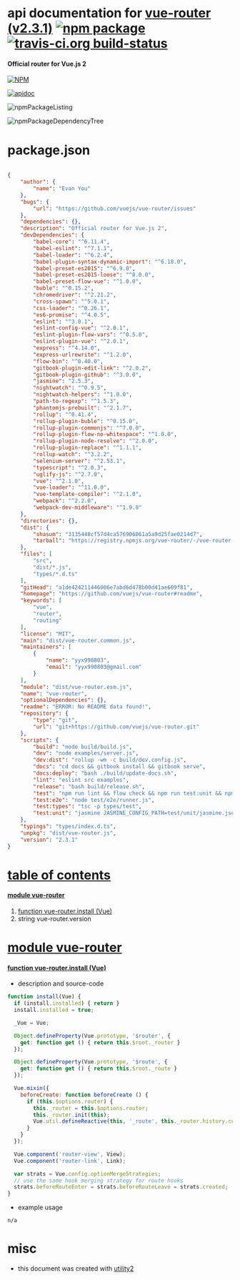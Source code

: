 # api documentation for  [vue-router (v2.3.1)](https://github.com/vuejs/vue-router#readme)  [![npm package](https://img.shields.io/npm/v/npmdoc-vue-router.svg?style=flat-square)](https://www.npmjs.org/package/npmdoc-vue-router) [![travis-ci.org build-status](https://api.travis-ci.org/npmdoc/node-npmdoc-vue-router.svg)](https://travis-ci.org/npmdoc/node-npmdoc-vue-router)
#### Official router for Vue.js 2

[![NPM](https://nodei.co/npm/vue-router.png?downloads=true)](https://www.npmjs.com/package/vue-router)

[![apidoc](https://npmdoc.github.io/node-npmdoc-vue-router/build/screenCapture.buildNpmdoc.browser._2Fhome_2Ftravis_2Fbuild_2Fnpmdoc_2Fnode-npmdoc-vue-router_2Ftmp_2Fbuild_2Fapidoc.html.png)](https://npmdoc.github.io/node-npmdoc-vue-router/build/apidoc.html)

![npmPackageListing](https://npmdoc.github.io/node-npmdoc-vue-router/build/screenCapture.npmPackageListing.svg)

![npmPackageDependencyTree](https://npmdoc.github.io/node-npmdoc-vue-router/build/screenCapture.npmPackageDependencyTree.svg)



# package.json

```json

{
    "author": {
        "name": "Evan You"
    },
    "bugs": {
        "url": "https://github.com/vuejs/vue-router/issues"
    },
    "dependencies": {},
    "description": "Official router for Vue.js 2",
    "devDependencies": {
        "babel-core": "^6.11.4",
        "babel-eslint": "^7.1.1",
        "babel-loader": "^6.2.4",
        "babel-plugin-syntax-dynamic-import": "^6.18.0",
        "babel-preset-es2015": "^6.9.0",
        "babel-preset-es2015-loose": "^8.0.0",
        "babel-preset-flow-vue": "^1.0.0",
        "buble": "^0.15.2",
        "chromedriver": "^2.21.2",
        "cross-spawn": "^5.0.1",
        "css-loader": "^0.26.1",
        "es6-promise": "^4.0.5",
        "eslint": "^3.0.1",
        "eslint-config-vue": "^2.0.1",
        "eslint-plugin-flow-vars": "^0.5.0",
        "eslint-plugin-vue": "^2.0.1",
        "express": "^4.14.0",
        "express-urlrewrite": "^1.2.0",
        "flow-bin": "^0.40.0",
        "gitbook-plugin-edit-link": "^2.0.2",
        "gitbook-plugin-github": "^3.0.0",
        "jasmine": "2.5.3",
        "nightwatch": "^0.9.5",
        "nightwatch-helpers": "^1.0.0",
        "path-to-regexp": "^1.5.3",
        "phantomjs-prebuilt": "^2.1.7",
        "rollup": "^0.41.4",
        "rollup-plugin-buble": "^0.15.0",
        "rollup-plugin-commonjs": "^7.0.0",
        "rollup-plugin-flow-no-whitespace": "^1.0.0",
        "rollup-plugin-node-resolve": "^2.0.0",
        "rollup-plugin-replace": "^1.1.1",
        "rollup-watch": "^3.2.2",
        "selenium-server": "^2.53.1",
        "typescript": "^2.0.3",
        "uglify-js": "^2.7.0",
        "vue": "^2.1.0",
        "vue-loader": "^11.0.0",
        "vue-template-compiler": "^2.1.0",
        "webpack": "^2.2.0",
        "webpack-dev-middleware": "^1.9.0"
    },
    "directories": {},
    "dist": {
        "shasum": "3135448cf57d4ca576906061a5a9d25fae0214d7",
        "tarball": "https://registry.npmjs.org/vue-router/-/vue-router-2.3.1.tgz"
    },
    "files": [
        "src",
        "dist/*.js",
        "types/*.d.ts"
    ],
    "gitHead": "a1de424211446006e7abd6d478b00d41ae609f81",
    "homepage": "https://github.com/vuejs/vue-router#readme",
    "keywords": [
        "vue",
        "router",
        "routing"
    ],
    "license": "MIT",
    "main": "dist/vue-router.common.js",
    "maintainers": [
        {
            "name": "yyx990803",
            "email": "yyx990803@gmail.com"
        }
    ],
    "module": "dist/vue-router.esm.js",
    "name": "vue-router",
    "optionalDependencies": {},
    "readme": "ERROR: No README data found!",
    "repository": {
        "type": "git",
        "url": "git+https://github.com/vuejs/vue-router.git"
    },
    "scripts": {
        "build": "node build/build.js",
        "dev": "node examples/server.js",
        "dev:dist": "rollup -wm -c build/dev.config.js",
        "docs": "cd docs && gitbook install && gitbook serve",
        "docs:deploy": "bash ./build/update-docs.sh",
        "lint": "eslint src examples",
        "release": "bash build/release.sh",
        "test": "npm run lint && flow check && npm run test:unit && npm run test:e2e && npm run test:types",
        "test:e2e": "node test/e2e/runner.js",
        "test:types": "tsc -p types/test",
        "test:unit": "jasmine JASMINE_CONFIG_PATH=test/unit/jasmine.json"
    },
    "typings": "types/index.d.ts",
    "unpkg": "dist/vue-router.js",
    "version": "2.3.1"
}
```



# <a name="apidoc.tableOfContents"></a>[table of contents](#apidoc.tableOfContents)

#### [module vue-router](#apidoc.module.vue-router)
1.  [function <span class="apidocSignatureSpan">vue-router.</span>install (Vue)](#apidoc.element.vue-router.install)
1.  string <span class="apidocSignatureSpan">vue-router.</span>version



# <a name="apidoc.module.vue-router"></a>[module vue-router](#apidoc.module.vue-router)

#### <a name="apidoc.element.vue-router.install"></a>[function <span class="apidocSignatureSpan">vue-router.</span>install (Vue)](#apidoc.element.vue-router.install)
- description and source-code
```javascript
function install(Vue) {
  if (install.installed) { return }
  install.installed = true;

  _Vue = Vue;

  Object.defineProperty(Vue.prototype, '$router', {
    get: function get () { return this.$root._router }
  });

  Object.defineProperty(Vue.prototype, '$route', {
    get: function get () { return this.$root._route }
  });

  Vue.mixin({
    beforeCreate: function beforeCreate () {
      if (this.$options.router) {
        this._router = this.$options.router;
        this._router.init(this);
        Vue.util.defineReactive(this, '_route', this._router.history.current);
      }
    }
  });

  Vue.component('router-view', View);
  Vue.component('router-link', Link);

  var strats = Vue.config.optionMergeStrategies;
  // use the same hook merging strategy for route hooks
  strats.beforeRouteEnter = strats.beforeRouteLeave = strats.created;
}
```
- example usage
```shell
n/a
```



# misc
- this document was created with [utility2](https://github.com/kaizhu256/node-utility2)

